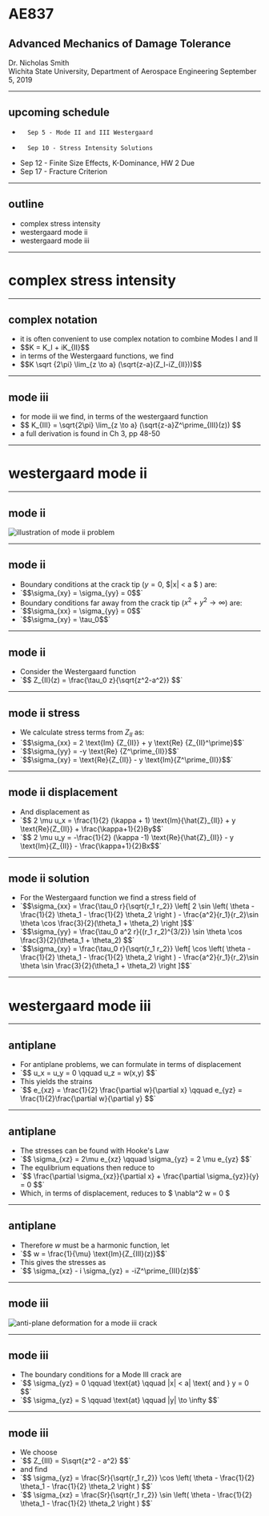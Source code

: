 # AE837
## Advanced Mechanics of Damage Tolerance
Dr. Nicholas Smith<br/>
Wichita State University, Department of Aerospace Engineering
September 5, 2019

----
## upcoming schedule

-		Sep 5 - Mode II and III Westergaard
-		Sep 10 - Stress Intensity Solutions
-   Sep 12 - Finite Size Effects, K-Dominance, HW 2 Due
-   Sep 17 - Fracture Criterion 

----
## outline

<!-- vim-markdown-toc GFM -->

* complex stress intensity
* westergaard mode ii
* westergaard mode iii

<!-- vim-markdown-toc -->

---
# complex stress intensity

----
## complex notation

-   it is often convenient to use complex notation to combine Modes I and II
-   <!-- .element style="list-style-type:none" --> $$K = K_I + iK_{II}$$
-   in terms of the Westergaard functions, we find
-   <!-- .element style="list-style-type:none" --> $$K \sqrt {2\pi} \lim_{z \to a} (\sqrt{z-a}(Z_I-iZ_{II}))$$

----
## mode iii

-   for mode iii we find, in terms of the westergaard function
-   <!-- .element style="list-style-type:none" --> $$ K_{III} = \sqrt{2\pi} \lim_{z \to a} (\sqrt{z-a}Z^\prime_{III}(z)) $$
-   a full derivation is found in Ch 3, pp 48-50

---
# westergaard mode ii

----
## mode ii

![illustration of mode ii problem](../images/west-ii.png) <!-- .element width="50%" -->

----
## mode ii

-   Boundary conditions at the crack tip ($y=0$, $|x| < a $ ) are:
-   <!-- .element style="list-style-type:none" --> `$$\sigma_{xy} = \sigma_{yy} = 0$$`
-   Boundary conditions far away from the crack tip ($x^2 + y^2 \to \infty$) are:
-   <!-- .element style="list-style-type:none" --> `$$\sigma_{xx} = \sigma_{yy} = 0$$`
-   <!-- .element style="list-style-type:none" --> `$$\sigma_{xy} = \tau_0$$`

----
## mode ii

-   Consider the Westergaard function
-   <!-- .element style="list-style-type:none" --> `$$ Z_{II}(z) = \frac{\tau_0 z}{\sqrt{z^2-a^2}} $$`

----
## mode ii stress

-   We calculate stress terms from $Z_{II}$ as:
-   <!-- .element style="list-style-type:none" --> `$$\sigma_{xx} = 2 \text{Im} {Z_{II}} + y \text{Re} {Z_{II}^\prime}$$`
-   <!-- .element style="list-style-type:none" --> `$$\sigma_{yy} = -y \text{Re} {Z^\prime_{II}}$$`
-   <!-- .element style="list-style-type:none" --> `$$\sigma_{xy} = \text{Re}{Z_{II}} - y \text{Im}{Z^\prime_{II}}$$`

----
## mode ii displacement

-   And displacement as
-   <!-- .element style="list-style-type:none" --> `$$ 2 \mu u_x = \frac{1}{2} (\kappa + 1) \text{Im}{\hat{Z}_{II}} + y \text{Re}{Z_{II}} + \frac{\kappa+1}{2}By$$`
-   <!-- .element style="list-style-type:none" --> `$$ 2 \mu u_y = -\frac{1}{2} (\kappa -1) \text{Re}{\hat{Z}_{II}} - y \text{Im}{Z_{II}} - \frac{\kappa+1}{2}Bx$$`

----
## mode ii solution

-   For the Westergaard function we find a stress field of
-   <!-- .element style="list-style-type:none" --> `$$\sigma_{xx} = \frac{\tau_0 r}{\sqrt{r_1 r_2}} \left[ 2 \sin \left( \theta - \frac{1}{2} \theta_1 - \frac{1}{2} \theta_2 \right ) - \frac{a^2}{r_1}{r_2}\sin \theta \cos \frac{3}{2}(\theta_1 + \theta_2) \right ]$$`
-   <!-- .element style="list-style-type:none" --> `$$\sigma_{yy} = \frac{\tau_0 a^2 r}{(r_1 r_2)^{3/2}} \sin \theta \cos \frac{3}{2}(\theta_1 + \theta_2) $$`
-   <!-- .element style="list-style-type:none" --> `$$\sigma_{xy} = \frac{\tau_0 r}{\sqrt{r_1 r_2}} \left[ \cos \left( \theta - \frac{1}{2} \theta_1 - \frac{1}{2} \theta_2 \right ) - \frac{a^2}{r_1}{r_2}\sin \theta \sin \frac{3}{2}(\theta_1 + \theta_2) \right ]$$`

---
# westergaard mode iii

----
## antiplane

-   For antiplane problems, we can formulate in terms of displacement
-   <!-- .element style="list-style-type:none" --> `$$ u_x = u_y = 0 \qquad u_z = w(x,y) $$`
-   This yields the strains
-   <!-- .element style="list-style-type:none" --> `$$ e_{xz} = \frac{1}{2} \frac{\partial w}{\partial x} \qquad e_{yz} = \frac{1}{2}\frac{\partial w}{\partial y} $$`

----
## antiplane

-   The stresses can be found with Hooke's Law
-   <!-- .element style="list-style-type:none" --> `$$ \sigma_{xz} = 2\mu e_{xz} \qquad \sigma_{yz} = 2 \mu e_{yz} $$`
-   The equlibrium equations then reduce to
-   <!-- .element style="list-style-type:none" --> `$$ \frac{\partial \sigma_{xz}}{\partial x} + \frac{\partial \sigma_{yz}}{y} = 0 $$`
-   Which, in terms of displacement, reduces to $ \nabla^2 w = 0 $

----
## antiplane

-   Therefore $w$ must be a harmonic function, let
-   <!-- .element style="list-style-type:none" --> `$$ w = \frac{1}{\mu} \text{Im}{Z_{III}(z)}$$`
-   This gives the stresses as
-   <!-- .element style="list-style-type:none" --> `$$ \sigma_{xz} - i \sigma_{yz} = -iZ^\prime_{III}(z)$$`

----
## mode iii

![anti-plane deformation for a mode iii crack](../images/west-iii.png) <!-- .element width="40%" -->

----
## mode iii

-   The boundary conditions for a Mode III crack are
-   <!-- .element style="list-style-type:none" -->`$$ \sigma_{yz} = 0 \qquad \text{at} \qquad |x| < a| \text{ and } y = 0 $$`
-   <!-- .element style="list-style-type:none" -->`$$ \sigma_{yz} = S \qquad \text{at} \qquad |y| \to \infty $$`

----
## mode iii

-   We choose
-   <!-- .element style="list-style-type:none" --> `$$ Z_{III} = S\sqrt{z^2 - a^2} $$`
-   and find
-   <!-- .element style="list-style-type:none" --> `$$ \sigma_{yz} = \frac{Sr}{\sqrt{r_1 r_2}} \cos \left( \theta - \frac{1}{2} \theta_1 - \frac{1}{2} \theta_2 \right ) $$`
-   <!-- .element style="list-style-type:none" --> `$$ \sigma_{xz} = \frac{Sr}{\sqrt{r_1 r_2}} \sin \left( \theta - \frac{1}{2} \theta_1 - \frac{1}{2} \theta_2 \right ) $$`
